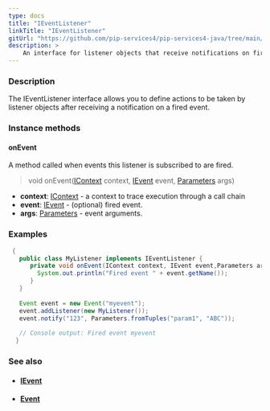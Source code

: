 ```yaml
---
type: docs
title: "IEventListener"
linkTitle: "IEventListener"
gitUrl: "https://github.com/pip-services4/pip-services4-java/tree/main/pip-services4-rpc-java"
description: > 
    An interface for listener objects that receive notifications on fired events.
---
```


### Description

The IEventListener interface allows you to define actions to be taken by listener objects after receiving a notification on a fired event.

### Instance methods

#### onEvent
A method called when events this listener is subscribed to are fired.

> void onEvent([IContext](../../../components/context/icontext) context, [IEvent](../ievent) event, [Parameters](../../../components/exec/parameters) args)

- **context**: [IContext](../../../components/context/icontext) - a context to trace execution through a call chain
- **event**: [IEvent](../ievent) - (optional) fired event.
- **args**: [Parameters](../../../components/exec/parameters) - event arguments.

### Examples

```java
 {
   public class MyListener implements IEventListener {
      private void onEvent(IContext context, IEvent event,Parameters args) {
        System.out.println("Fired event " + event.getName());
      }
   }
 
   Event event = new Event("myevent");
   event.addListener(new MyListener());
   event.notify("123", Parameters.fromTuples("param1", "ABC"));
 
   // Console output: Fired event myevent
  }
```

### See also
- #### [IEvent](../ievent)
- #### [Event](../event)
